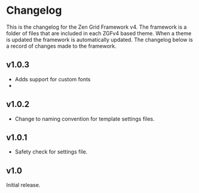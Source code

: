 Changelog
======

This is the changelog for the Zen Grid Framework v4. The framework is a folder of files that are included in each ZGFv4 based theme. When a theme is updated the framework is automatically updated. The changelog below is a record of changes made to the framework.


v1.0.3
----
- Adds support for custom fonts
- 

v1.0.2
----
- Change to naming convention for template settings files.


v1.0.1
----
- Safety check for settings file.

v1.0
----
Initial release.
